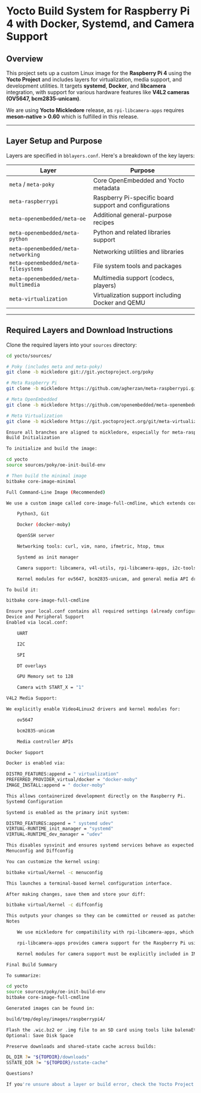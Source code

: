 # Yocto Build System for Raspberry Pi 4 with Docker, Systemd, and Camera Support

## Overview

This project sets up a custom Linux image for the **Raspberry Pi 4** using the **Yocto Project** and includes layers for virtualization, media support, and development utilities. It targets **systemd**, **Docker**, and **libcamera** integration, with support for various hardware features like **V4L2 cameras (OV5647, bcm2835-unicam)**.

We are using **Yocto Mickledore** release, as `rpi-libcamera-apps` requires **meson-native > 0.60** which is fulfilled in this release.

---

## Layer Setup and Purpose

Layers are specified in `bblayers.conf`. Here's a breakdown of the key layers:

| Layer                                | Purpose |
|-------------------------------------|---------|
| `meta` / `meta-poky`                | Core OpenEmbedded and Yocto metadata |
| `meta-raspberrypi`                  | Raspberry Pi-specific board support and configurations |
| `meta-openembedded/meta-oe`         | Additional general-purpose recipes |
| `meta-openembedded/meta-python`     | Python and related libraries support |
| `meta-openembedded/meta-networking` | Networking utilities and libraries |
| `meta-openembedded/meta-filesystems`| File system tools and packages |
| `meta-openembedded/meta-multimedia` | Multimedia support (codecs, players) |
| `meta-virtualization`               | Virtualization support including Docker and QEMU |
  
---

## Required Layers and Download Instructions

Clone the required layers into your `sources` directory:

```bash
cd yocto/sources/

# Poky (includes meta and meta-poky)
git clone -b mickledore git://git.yoctoproject.org/poky

# Meta Raspberry Pi
git clone -b mickledore https://github.com/agherzan/meta-raspberrypi.git

# Meta OpenEmbedded
git clone -b mickledore https://github.com/openembedded/meta-openembedded.git

# Meta Virtualization
git clone -b mickledore https://git.yoctoproject.org/git/meta-virtualization

Ensure all branches are aligned to mickledore, especially for meta-raspberrypi and meta-openembedded.
Build Initialization

To initialize and build the image:

cd yocto
source sources/poky/oe-init-build-env

# Then build the minimal image
bitbake core-image-minimal

Full Command-Line Image (Recommended)

We use a custom image called core-image-full-cmdline, which extends core-image-minimal and includes:

    Python3, Git

    Docker (docker-moby)

    OpenSSH server

    Networking tools: curl, vim, nano, ifmetric, htop, tmux

    Systemd as init manager

    Camera support: libcamera, v4l-utils, rpi-libcamera-apps, i2c-tools

    Kernel modules for ov5647, bcm2835-unicam, and general media API drivers

To build it:

bitbake core-image-full-cmdline

Ensure your local.conf contains all required settings (already configured in this setup).
Device and Peripheral Support
Enabled via local.conf:

    UART

    I2C

    SPI

    DT overlays

    GPU Memory set to 128

    Camera with START_X = "1"

V4L2 Media Support:

We explicitly enable Video4Linux2 drivers and kernel modules for:

    ov5647

    bcm2835-unicam

    Media controller APIs

Docker Support

Docker is enabled via:

DISTRO_FEATURES:append = " virtualization"
PREFERRED_PROVIDER_virtual/docker = "docker-moby"
IMAGE_INSTALL:append = " docker-moby"

This allows containerized development directly on the Raspberry Pi.
Systemd Configuration

Systemd is enabled as the primary init system:

DISTRO_FEATURES:append = " systemd udev"
VIRTUAL-RUNTIME_init_manager = "systemd"
VIRTUAL-RUNTIME_dev_manager = "udev"

This disables sysvinit and ensures systemd services behave as expected.
Menuconfig and Diffconfig

You can customize the kernel using:

bitbake virtual/kernel -c menuconfig

This launches a terminal-based kernel configuration interface.

After making changes, save them and store your diff:

bitbake virtual/kernel -c diffconfig

This outputs your changes so they can be committed or reused as patches.
Notes

    We use mickledore for compatibility with rpi-libcamera-apps, which requires meson-native > 0.60.

    rpi-libcamera-apps provides camera support for the Raspberry Pi using the modern libcamera stack.

    Kernel modules for camera support must be explicitly included in IMAGE_INSTALL.

Final Build Summary

To summarize:

cd yocto
source sources/poky/oe-init-build-env
bitbake core-image-full-cmdline

Generated images can be found in:

build/tmp/deploy/images/raspberrypi4/

Flash the .wic.bz2 or .img file to an SD card using tools like balenaEtcher or dd.
Optional: Save Disk Space

Preserve downloads and shared-state cache across builds:

DL_DIR ?= "${TOPDIR}/downloads"
SSTATE_DIR ?= "${TOPDIR}/sstate-cache"

Questions?

If you're unsure about a layer or build error, check the Yocto Project Documentation or meta-raspberrypi README.
